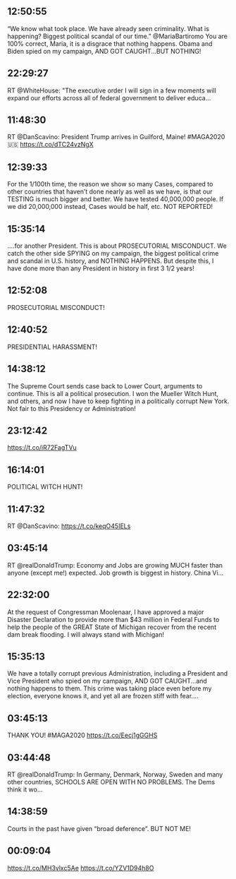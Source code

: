 ## 12:50:55
“We know what took place. We have already seen criminality. What is happening? Biggest political scandal of our time.” @MariaBartiromo You are 100% correct, Maria, it is a disgrace that nothing happens. Obama and Biden spied on my campaign, AND GOT CAUGHT...BUT NOTHING!
## 22:29:27
RT @WhiteHouse: "The executive order I will sign in a few moments will expand our efforts across all of federal government to deliver educa…
## 11:48:30
RT @DanScavino: President Trump arrives in Guilford, Maine! #MAGA2020🇺🇸 https://t.co/dTC24vzNgX
## 12:39:33
For the 1/100th time, the reason we show so many Cases, compared to other countries that haven’t done nearly as well as we have, is that our TESTING is much bigger and better. We have tested 40,000,000 people. If we did 20,000,000 instead, Cases would be half, etc. NOT REPORTED!
## 15:35:14
....for another President. This is about PROSECUTORIAL MISCONDUCT. We catch the other side SPYING on my campaign, the biggest political crime and scandal in U.S. history, and NOTHING HAPPENS. But despite this, I have done more than any President in history in first 3 1/2 years!
## 12:52:08
PROSECUTORIAL MISCONDUCT!
## 12:40:52
PRESIDENTIAL HARASSMENT!
## 14:38:12
The Supreme Court sends case back to Lower Court, arguments to continue. This is all a political prosecution. I won the Mueller Witch Hunt, and others, and now I have to keep fighting in a politically corrupt New York. Not fair to this Presidency or Administration!
## 23:12:42
https://t.co/iR72FagTVu
## 16:14:01
POLITICAL WITCH HUNT!
## 11:47:32
RT @DanScavino: https://t.co/keqO45IELs
## 03:45:14
RT @realDonaldTrump: Economy and Jobs are growing MUCH faster than anyone (except me!) expected. Job growth is biggest in history. China Vi…
## 22:32:00
At the request of Congressman Moolenaar, I have approved a major Disaster Declaration to provide more than $43 million in Federal Funds to help the people of the GREAT State of Michigan recover from the recent dam break flooding. I will always stand with Michigan!
## 15:35:13
We have a totally corrupt previous Administration, including a President and Vice President who spied on my campaign, AND GOT CAUGHT...and nothing happens to them. This crime was taking place even before my election, everyone knows it, and yet all are frozen stiff with fear....
## 03:45:13
THANK YOU! #MAGA2020 
https://t.co/Eecj1gGGHS
## 03:44:48
RT @realDonaldTrump: In Germany, Denmark, Norway,  Sweden and many other countries, SCHOOLS ARE OPEN WITH NO PROBLEMS. The Dems think it wo…
## 14:38:59
Courts in the past have given “broad deference”. BUT NOT ME!
## 00:09:04
https://t.co/MH3vlxc5Ae https://t.co/YZV1D94h8O
